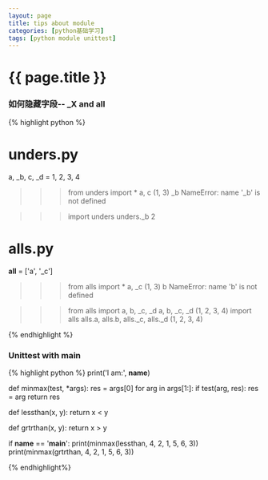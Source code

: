 ```yaml
---
layout: page
title: tips about module
categories: [python基础学习]
tags: [python module unittest]
---
```


# {{ page.title }}

### 如何隐藏字段-- _X and __all__

{% highlight python %}

# unders.py
a, _b, c, _d = 1, 2, 3, 4
>>> from unders import * 
>>> a, c
(1, 3)
>>> _b
NameError: name '_b' is not defined

>>> import unders 
>>> unders._b
2
# alls.py
__all__ = ['a', '_c']

>>> from alls import * 
>>> a, _c
(1, 3)
>>> b
NameError: name 'b' is not defined

>>> from alls import a, b, _c, _d 
>>> a, b, _c, _d
(1, 2, 3, 4)
>>> import alls
>>> alls.a, alls.b, alls._c, alls._d (1, 2, 3, 4)

{% endhighlight %}

### Unittest with __main__

{% highlight python %}
print('I am:', __name__)

def minmax(test, *args): 
	res = args[0]
	for arg in args[1:]: 
		if test(arg, res):
			res = arg 
	return res

def lessthan(x, y): 
	return x < y

def grtrthan(x, y): 
	return x > y

if __name__ == '__main__': 
	print(minmax(lessthan, 4, 2, 1, 5, 6, 3))
	print(minmax(grtrthan, 4, 2, 1, 5, 6, 3))

{% endhighlight%}